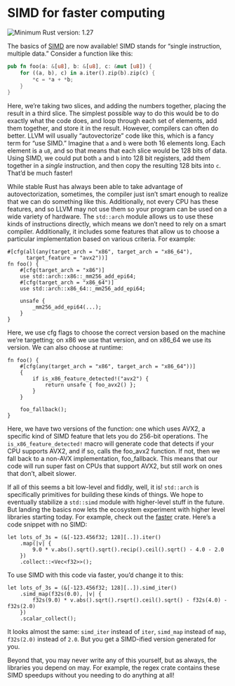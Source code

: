 # SIMD for faster computing

![Minimum Rust version: 1.27](https://img.shields.io/badge/Minimum%20Rust%20Version-1.27-brightgreen.svg)

The basics of [SIMD](https://en.wikipedia.org/wiki/SIMD) are now available!
SIMD stands for “single instruction, multiple data.” Consider a function like
this:

```rust
pub fn foo(a: &[u8], b: &[u8], c: &mut [u8]) {
    for ((a, b), c) in a.iter().zip(b).zip(c) {
        *c = *a + *b;
    }
}
```

Here, we’re taking two slices, and adding the numbers together, placing the
result in a third slice. The simplest possible way to do this would be to do
exactly what the code does, and loop through each set of elements, add them
together, and store it in the result. However, compilers can often do better.
LLVM will usually “autovectorize” code like this, which is a fancy term for
“use SIMD.” Imagine that `a` and `b` were both 16 elements long. Each element
is a `u8`, and so that means that each slice would be 128 bits of data. Using
SIMD, we could put both `a` and `b` into 128 bit registers, add them together
in a *single* instruction, and then copy the resulting 128 bits into `c`.
That’d be much faster!

While stable Rust has always been able to take advantage of
autovectorization, sometimes, the compiler just isn’t smart enough to realize
that we can do something like this. Additionally, not every CPU has these
features, and so LLVM may not use them so your program can be used on a wide
variety of hardware. The `std::arch` module allows us to use these kinds of
instructions directly, which means we don’t need to rely on a smart compiler.
Additionally, it includes some features that allow us to choose a particular
implementation based on various criteria. For example:

```rust,ignore
#[cfg(all(any(target_arch = "x86", target_arch = "x86_64"),
      target_feature = "avx2"))]
fn foo() {
    #[cfg(target_arch = "x86")]
    use std::arch::x86::_mm256_add_epi64;
    #[cfg(target_arch = "x86_64")]
    use std::arch::x86_64::_mm256_add_epi64;

    unsafe {
        _mm256_add_epi64(...);
    }
}
```

Here, we use cfg flags to choose the correct version based on the machine
we’re targetting; on x86 we use that version, and on x86_64 we use its
version. We can also choose at runtime:

```rust,ignore
fn foo() {
    #[cfg(any(target_arch = "x86", target_arch = "x86_64"))]
    {
        if is_x86_feature_detected!("avx2") {
            return unsafe { foo_avx2() };
        }
    }

    foo_fallback();
}
```

Here, we have two versions of the function: one which uses AVX2, a specific
kind of SIMD feature that lets you do 256-bit operations. The
`is_x86_feature_detected!` macro will generate code that detects if your CPU
supports AVX2, and if so, calls the foo_avx2 function. If not, then we fall
back to a non-AVX implementation, foo_fallback. This means that our code will
run super fast on CPUs that support AVX2, but still work on ones that don’t,
albeit slower.

If all of this seems a bit low-level and fiddly, well, it is! `std::arch` is
specifically primitives for building these kinds of things. We hope to
eventually stabilize a `std::simd` module with higher-level stuff in the
future. But landing the basics now lets the ecosystem experiment with higher
level libraries starting today. For example, check out the
[faster](https://github.com/AdamNiederer/faster) crate. Here’s a code snippet
with no SIMD:

```rust,ignore
let lots_of_3s = (&[-123.456f32; 128][..]).iter()
    .map(|v| {
        9.0 * v.abs().sqrt().sqrt().recip().ceil().sqrt() - 4.0 - 2.0
    })
    .collect::<Vec<f32>>();
```

To use SIMD with this code via faster, you’d change it to this:

```rust,ignore
let lots_of_3s = (&[-123.456f32; 128][..]).simd_iter()
    .simd_map(f32s(0.0), |v| {
        f32s(9.0) * v.abs().sqrt().rsqrt().ceil().sqrt() - f32s(4.0) - f32s(2.0)
    })
    .scalar_collect();
```

It looks almost the same: `simd_iter` instead of `iter`, `simd_map` instead of `map`,
`f32s(2.0)` instead of `2.0`. But you get a SIMD-ified version generated for you.

Beyond that, you may never write any of this yourself, but as always, the
libraries you depend on may. For example, the regex crate contains these SIMD
speedups without you needing to do anything at all!

